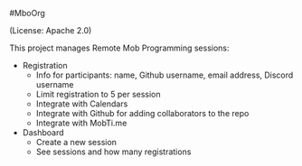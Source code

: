 #MboOrg

(License: Apache 2.0)

This project manages Remote Mob Programming sessions:

* Registration
  + Info for participants: name, Github username, email address, Discord username
  + Limit registration to 5 per session
  + Integrate with Calendars
  + Integrate with Github for adding collaborators to the repo
  + Integrate with MobTi.me
* Dashboard
  + Create a new session
  + See sessions and how many registrations
